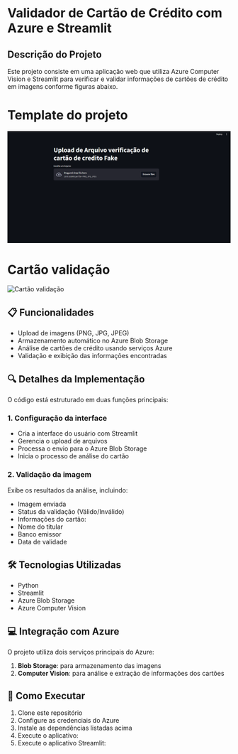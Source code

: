 
# Validador de Cartão de Crédito com Azure e Streamlit

## Descrição do Projeto

Este projeto consiste em uma aplicação web que utiliza Azure Computer Vision e Streamlit para verificar e validar informações de cartões de crédito em imagens conforme figuras abaixo.


# Template do projeto
![ Template do projeto](https://github.com/paulo-santos-ds/Azure_LLM_fraude_cartao/blob/main/imagem_templates.png)


# Cartão validação
![Cartão validação](https://github.com/paulo-santos-ds/Azure_LLM_fraude_cartao/blob/main/cart%C3%A3o%20validado.png)


## 📋 Funcionalidades

- Upload de imagens (PNG, JPG, JPEG)
- Armazenamento automático no Azure Blob Storage
- Análise de cartões de crédito usando serviços Azure
- Validação e exibição das informações encontradas

## 🔍 Detalhes da Implementação

O código está estruturado em duas funções principais:

### 1. Configuração da interface
- Cria a interface do usuário com Streamlit
- Gerencia o upload de arquivos
- Processa o envio para o Azure Blob Storage
- Inicia o processo de análise do cartão

### 2. Validação da imagem
Exibe os resultados da análise, incluindo:
- Imagem enviada
- Status da validação (Válido/Inválido)
- Informações do cartão:
 - Nome do titular
 - Banco emissor
 - Data de validade

## 🛠️ Tecnologias Utilizadas

- Python
- Streamlit
- Azure Blob Storage
- Azure Computer Vision

## 💻 Integração com Azure

O projeto utiliza dois serviços principais do Azure:
1. **Blob Storage**: para armazenamento das imagens
2. **Computer Vision**: para análise e extração de informações dos cartões

## 🚀 Como Executar

1. Clone este repositório
2. Configure as credenciais do Azure
3. Instale as dependências listadas acima
4. Execute o aplicativo:
5. Execute o aplicativo Streamlit:

